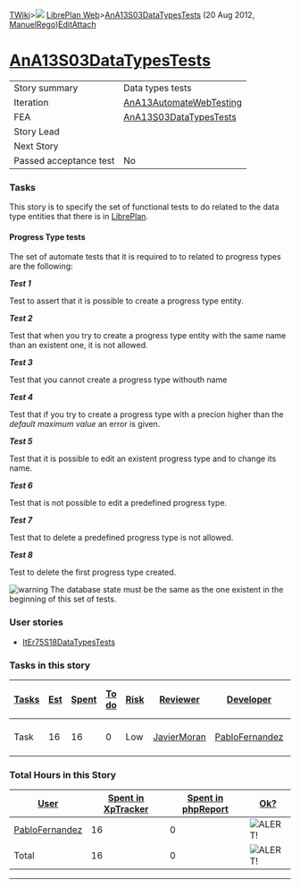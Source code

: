 [TWiki](/twiki/Main/WebHome)&gt;![](/twiki/TWiki/TWikiDocGraphics/web-bg-small.gif) [LibrePlan Web](/twiki/LibrePlan/WebHome)&gt;[AnA13S03DataTypesTests](http://wiki.libreplan-enterprise.com/twiki/LibrePlan/AnA13S03DataTypesTests "Topic revision: 3 (20 Aug 2012 - 09:52:46)") (20 Aug 2012, [ManuelRego](/twiki/Main/ManuelRego))[Edit](http://wiki.libreplan-enterprise.com/twiki/bin/edit/LibrePlan/AnA13S03DataTypesTests?t=1520337856 "Edit this topic text")[Attach](/twiki/bin/attach/LibrePlan/AnA13S03DataTypesTests "Attach an image or document to this topic")

 [AnA13S03DataTypesTests](/twiki/LibrePlan/AnA13S03DataTypesTests)
====================================================================================================================



|                        |                                                                              |
|------------------------|------------------------------------------------------------------------------|
| Story summary          | Data types tests                                                             |
| Iteration              | [AnA13AutomateWebTesting](/twiki/LibrePlan/AnA13AutomateWebTesting) |
| FEA                    | [AnA13S03DataTypesTests](/twiki/LibrePlan/AnA13S03DataTypesTests)   |
| Story Lead             |                                                                              |
| Next Story             |                                                                              |
| Passed acceptance test | No                                                                           |

###  Tasks

This story is to specify the set of functional tests to do related to the data type entities that there is in [LibrePlan](/twiki/LibrePlan/LibrePlan).



####  Progress Type tests

The set of automate tests that it is required to to related to progress types are the following:

***Test 1***

Test to assert that it is possible to create a progress type entity.

***Test 2***

Test that when you try to create a progress type entity with the same name than an existent one, it is not allowed.

***Test 3***

Test that you cannot create a progress type withouth name

***Test 4***

Test that if you try to create a progress type with a precion higher than the *default maximum value* an error is given.

***Test 5***

Test that it is possible to edit an existent progress type and to change its name.

***Test 6***

Test that is not possible to edit a predefined progress type.

***Test 7***

Test that to delete a predefined progress type is not allowed.

***Test 8***

Test to delete the first progress type created.

![warning](/twiki/TWiki/TWikiDocGraphics/warning.gif) The database state must be the same as the one existent in the beginning of this set of tests.

###  User stories

-   [ItEr75S18DataTypesTests](/twiki/LibrePlan/ItEr75S18DataTypesTests)

###  Tasks in this story



| [Tasks](http://wiki.libreplan-enterprise.com/twiki/LibrePlan/AnA13S03DataTypesTests?sortcol=0;table=2;up=0#sorted_table "Sort by this column") | [Est](http://wiki.libreplan-enterprise.com/twiki/LibrePlan/AnA13S03DataTypesTests?sortcol=1;table=2;up=0#sorted_table "Sort by this column") | [Spent](http://wiki.libreplan-enterprise.com/twiki/LibrePlan/AnA13S03DataTypesTests?sortcol=2;table=2;up=0#sorted_table "Sort by this column") | [To do](http://wiki.libreplan-enterprise.com/twiki/LibrePlan/AnA13S03DataTypesTests?sortcol=3;table=2;up=0#sorted_table "Sort by this column") | [Risk](http://wiki.libreplan-enterprise.com/twiki/LibrePlan/AnA13S03DataTypesTests?sortcol=4;table=2;up=0#sorted_table "Sort by this column") | [Reviewer](http://wiki.libreplan-enterprise.com/twiki/LibrePlan/AnA13S03DataTypesTests?sortcol=5;table=2;up=0#sorted_table "Sort by this column") | [Developer](http://wiki.libreplan-enterprise.com/twiki/LibrePlan/AnA13S03DataTypesTests?sortcol=6;table=2;up=0#sorted_table "Sort by this column") | [Task Name](http://wiki.libreplan-enterprise.com/twiki/LibrePlan/AnA13S03DataTypesTests?sortcol=7;table=2;up=0#sorted_table "Sort by this column") | [Start Date](http://wiki.libreplan-enterprise.com/twiki/LibrePlan/AnA13S03DataTypesTests?sortcol=8;table=2;up=0#sorted_table "Sort by this column") | [Est End Date](http://wiki.libreplan-enterprise.com/twiki/LibrePlan/AnA13S03DataTypesTests?sortcol=9;table=2;up=0#sorted_table "Sort by this column") | [End Date](http://wiki.libreplan-enterprise.com/twiki/LibrePlan/AnA13S03DataTypesTests?sortcol=10;table=2;up=0#sorted_table "Sort by this column") |
|---------------------------------------------------------------------------------------------------------------------------------------------------------|-------------------------------------------------------------------------------------------------------------------------------------------------------|---------------------------------------------------------------------------------------------------------------------------------------------------------|---------------------------------------------------------------------------------------------------------------------------------------------------------|--------------------------------------------------------------------------------------------------------------------------------------------------------|------------------------------------------------------------------------------------------------------------------------------------------------------------|-------------------------------------------------------------------------------------------------------------------------------------------------------------|-------------------------------------------------------------------------------------------------------------------------------------------------------------|--------------------------------------------------------------------------------------------------------------------------------------------------------------|----------------------------------------------------------------------------------------------------------------------------------------------------------------|-------------------------------------------------------------------------------------------------------------------------------------------------------------|
| Task                                                                                                                                                    | 16                                                                                                                                                    | 16                                                                                                                                                      | 0                                                                                                                                                       | Low                                                                                                                                                    | [JavierMoran](/twiki/Main/JavierMoran)                                                                                                            | [PabloFernandez](/twiki/Main/PabloFernandez)                                                                                                       | [Progress Type tests](/twiki/LibrePlan/AnA13S03DataTypesTests#TasK1)                                                                               |                                                                                                                                                              |                                                                                                                                                                |                                                                                                                                                             |

###  Total Hours in this Story

| [User](http://wiki.libreplan-enterprise.com/twiki/LibrePlan/AnA13S03DataTypesTests?sortcol=0;table=3;up=0#sorted_table "Sort by this column") | [Spent in XpTracker](http://wiki.libreplan-enterprise.com/twiki/LibrePlan/AnA13S03DataTypesTests?sortcol=1;table=3;up=0#sorted_table "Sort by this column") | [Spent in phpReport](http://wiki.libreplan-enterprise.com/twiki/LibrePlan/AnA13S03DataTypesTests?sortcol=2;table=3;up=0#sorted_table "Sort by this column") | [Ok?](http://wiki.libreplan-enterprise.com/twiki/LibrePlan/AnA13S03DataTypesTests?sortcol=3;table=3;up=0#sorted_table "Sort by this column") |
|--------------------------------------------------------------------------------------------------------------------------------------------------------|----------------------------------------------------------------------------------------------------------------------------------------------------------------------|----------------------------------------------------------------------------------------------------------------------------------------------------------------------|-------------------------------------------------------------------------------------------------------------------------------------------------------|
| [PabloFernandez](/twiki/Main/PabloFernandez)                                                                                                  | 16                                                                                                                                                                   | 0                                                                                                                                                                    | ![ALERT!](/twiki/TWiki/TWikiDocGraphics/warning.gif "ALERT!")                                                                                     |
| Total                                                                                                                                                  | 16                                                                                                                                                                   | 0                                                                                                                                                                    | ![ALERT!](/twiki/TWiki/TWikiDocGraphics/warning.gif "ALERT!")                                                                                     |

------------------------------------------------------------------------
